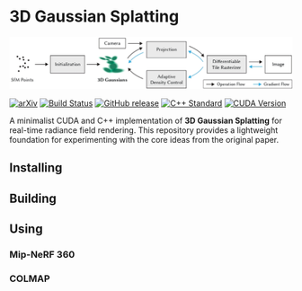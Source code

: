 # 3D Gaussian Splatting

![3D Gaussian Splatting](./assets/overview.jpg)

[![arXiv](https://img.shields.io/badge/arXiv-2308.04079-b31b1b.svg)](https://arxiv.org/abs/2308.04079)
[![Build Status](https://img.shields.io/github/actions/workflow/status/AndrewBoessen/3DGS/ci.yml?branch=main)](https://github.com/AndrewBoessen/3DGS/actions)
[![GitHub release](https://img.shields.io/github/v/release/AndrewBoessen/3DGS)](https://github.com/AndrewBoessen/3DGS/releases)
[![C++ Standard](https://img.shields.io/badge/C%2B%2B-23-blue.svg)](https://en.cppreference.com/w/cpp/23)
[![CUDA Version](https://img.shields.io/badge/CUDA-13.0-green.svg)](https://developer.nvidia.com/cuda-downloads)

A minimalist CUDA and C++ implementation of **3D Gaussian Splatting** for real-time radiance field rendering.
This repository provides a lightweight foundation for experimenting with the core ideas from the original paper.

## Installing

## Building

## Using

### Mip-NeRF 360

### COLMAP
